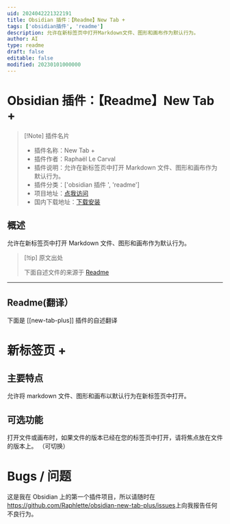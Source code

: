```yaml
---
uid: 2024042221322191
title: Obsidian 插件：【Readme】New Tab +
tags: ['obsidian插件', 'readme']
description: 允许在新标签页中打开Markdown文件、图形和画布作为默认行为。
author: AI
type: readme
draft: false
editable: false
modified: 20230101000000
---
```


# Obsidian 插件：【Readme】New Tab +

> [!Note] 插件名片
> - 插件名称：New Tab +
> - 插件作者：Raphaël Le Carval
> - 插件说明：允许在新标签页中打开 Markdown 文件、图形和画布作为默认行为。
> - 插件分类：['obsidian 插件 ', 'readme']
> - 项目地址：[点我访问](https://github.com/Raphlette/obsidian-new-tab-plus)
> - 国内下载地址：[下载安装](https://pkmer.cn/products/plugin/pluginMarket/?new-tab-plus)

## 概述

允许在新标签页中打开 Markdown 文件、图形和画布作为默认行为。

> [!tip] 原文出处
>
>下面自述文件的来源于 [Readme](https://ghproxy.net/https://raw.githubusercontent.com/Raphlette/obsidian-new-tab-plus/main/README.md)

---

## Readme(翻译）

下面是 [[new-tab-plus]] 插件的自述翻译

# 新标签页 +

## 主要特点

允许将 markdown 文件、图形和画布以默认行为在新标签页中打开。

## 可选功能

打开文件或画布时，如果文件的版本已经在您的标签页中打开，请将焦点放在文件的版本上。 （可切换）

# Bugs / 问题

这是我在 Obsidian 上的第一个插件项目，所以请随时在<https://github.com/Raphlette/obsidian-new-tab-plus/issues>上向我报告任何不良行为。
